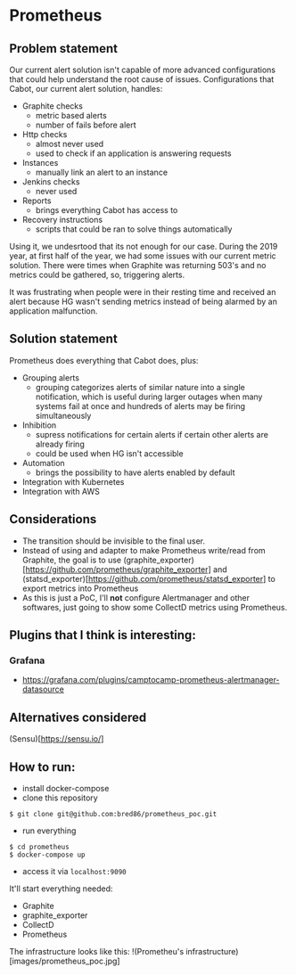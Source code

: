 # Prometheus

## Problem statement
Our current alert solution isn't capable of more advanced configurations that could help understand the root cause of issues.
Configurations that Cabot, our current alert solution, handles:
* Graphite checks
  * metric based alerts
  * number of fails before alert  
* Http checks
  * almost never used
  * used to check if an application is answering requests
* Instances
  * manually link an alert to an instance
* Jenkins checks
  * never used
* Reports
  * brings everything Cabot has access to
* Recovery instructions
  * scripts that could be ran to solve things automatically

Using it, we undesrtood that its not enough for our case. During the 2019 year, at first half of the year, we had some issues with our current metric solution.
There were times when Graphite was returning 503's and no metrics could be gathered, so, triggering alerts.

It was frustrating when people were in their resting time and received an alert because HG wasn't sending metrics instead of being alarmed by an application malfunction.

## Solution statement
Prometheus does everything that Cabot does, plus:
* Grouping alerts
  * grouping categorizes alerts of similar nature into a single notification, which is useful during larger outages when many systems fail at once and hundreds of alerts may be firing simultaneously
* Inhibition
  * supress notifications for certain alerts if certain other alerts are already firing
  * could be used when HG isn't accessible
* Automation
  * brings the possibility to have alerts enabled by default
* Integration with Kubernetes
* Integration with AWS

## Considerations
* The transition should be invisible to the final user.
* Instead of using and adapter to make Prometheus write/read from Graphite, the goal is to use (graphite_exporter)[https://github.com/prometheus/graphite_exporter] and (statsd_exporter)[https://github.com/prometheus/statsd_exporter] to export metrics into Prometheus
* As this is just a PoC, I'll **not** configure Alertmanager and other softwares, just going to show some CollectD metrics using Prometheus.

## Plugins that I think is interesting:
### Grafana
* https://grafana.com/plugins/camptocamp-prometheus-alertmanager-datasource

## Alternatives considered
(Sensu)[https://sensu.io/]

## How to run:
* install docker-compose
* clone this repository
```
$ git clone git@github.com:bred86/prometheus_poc.git
```
* run everything
```
$ cd prometheus
$ docker-compose up
```
* access it via `localhost:9090`

It'll start everything needed:
* Graphite
* graphite_exporter
* CollectD
* Prometheus

The infrastructure looks like this:
!(Prometheu's infrastructure)[images/prometheus_poc.jpg]
